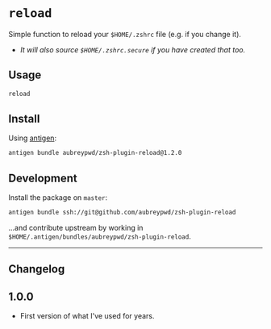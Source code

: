 # `reload`

Simple function to reload your `$HOME/.zshrc` file (e.g. if you change it).

- _It will also source `$HOME/.zshrc.secure` if you have created that too._

## Usage

```bash
reload
```

## Install

Using [antigen](https://github.com/zsh-users/antigen):

```bash
antigen bundle aubreypwd/zsh-plugin-reload@1.2.0
```

## Development

Install the package on `master`:

```bash
antigen bundle ssh://git@github.com/aubreypwd/zsh-plugin-reload
```

...and contribute upstream by working in `$HOME/.antigen/bundles/aubreypwd/zsh-plugin-reload`.

---

## Changelog

## 1.0.0

- First version of what I've used for years.
